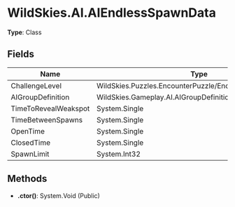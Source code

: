 ﻿# WildSkies.AI.AIEndlessSpawnData

**Type**: Class

## Fields

| Name | Type | Access |
|------|------|--------|
| ChallengeLevel | WildSkies.Puzzles.EncounterPuzzle/EncounterChallengeLevel | Public |
| AIGroupDefinition | WildSkies.Gameplay.AI.AIGroupDefinition | Public |
| TimeToRevealWeakspot | System.Single | Public |
| TimeBetweenSpawns | System.Single | Public |
| OpenTime | System.Single | Public |
| ClosedTime | System.Single | Public |
| SpawnLimit | System.Int32 | Public |

## Methods

- **.ctor()**: System.Void (Public)

